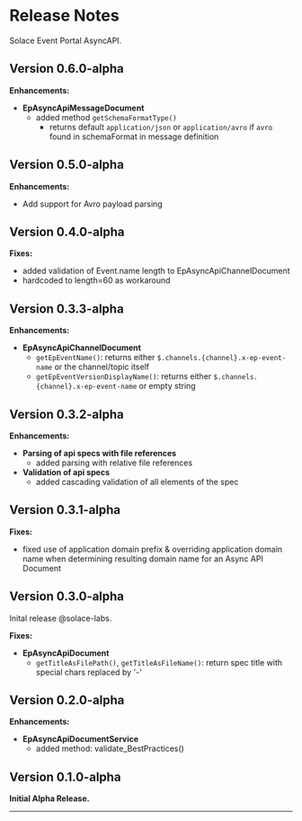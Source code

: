 # Release Notes

Solace Event Portal AsyncAPI.

## Version 0.6.0-alpha

**Enhancements:**
- **EpAsyncApiMessageDocument**
  - added method `getSchemaFormatType()`
    - returns default `application/json` or `application/avro` if `avro` found in schemaFormat in message definition

## Version 0.5.0-alpha
**Enhancements:**
- Add support for Avro payload parsing

## Version 0.4.0-alpha

**Fixes:**
  - added validation of Event.name length to EpAsyncApiChannelDocument
  - hardcoded to length=60 as workaround


## Version 0.3.3-alpha

**Enhancements:**
- **EpAsyncApiChannelDocument**
  - `getEpEventName()`: returns either `$.channels.{channel}.x-ep-event-name` or the channel/topic itself
  - `getEpEventVersionDisplayName()`: returns either `$.channels.{channel}.x-ep-event-name` or empty string

## Version 0.3.2-alpha

**Enhancements:**
- **Parsing of api specs with file references**
  - added parsing with relative file references
- **Validation of api specs**
  - added cascading validation of all elements of the spec


## Version 0.3.1-alpha

**Fixes:**
  - fixed use of application domain prefix & overriding application domain name when determining resulting domain name for an Async API Document

## Version 0.3.0-alpha

Inital release @solace-labs.

**Fixes:**
- **EpAsyncApiDocument**
  - `getTitleAsFilePath()`, `getTitleAsFileName()`: return spec title with special chars replaced by '-'

## Version 0.2.0-alpha

**Enhancements:**
- **EpAsyncApiDocumentService**
  - added method: validate_BestPractices()

## Version 0.1.0-alpha

**Initial Alpha Release.**


---
